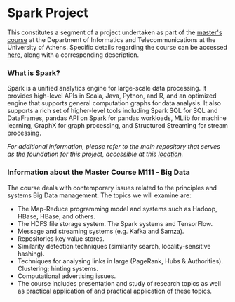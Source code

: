 Spark Project 
========================================================

This constitutes a segment of a project undertaken as part of the [master's course](https://www.di.uoa.gr/studies/graduate) at the Department of Informatics and Telecommunications at the University of Athens. 
Specific details regarding the course can be accessed [here](https://www.di.uoa.gr/sites/default/files/documents/grad/grad_cs_courses/%CE%9C111%20%CE%94%CE%B9%CE%B1%CF%87%CE%B5%CE%AF%CF%81%CE%B9%CF%83%CE%B7%20%CE%9C%CE%B5%CE%B3%CE%AC%CE%BB%CF%89%CE%BD%20%CE%94%CE%B5%CE%B4%CE%BF%CE%BC%CE%AD%CE%BD%CF%89%CE%BD.pdf), along with a corresponding description.

### What is Spark?

Spark is a unified analytics engine for large-scale data processing. It provides high-level APIs in Scala, Java, Python, and R, and an optimized engine that supports general computation graphs for data analysis. It also supports a rich set of higher-level tools including Spark SQL for SQL and DataFrames, pandas API on Spark for pandas workloads, MLlib for machine learning, GraphX for graph processing, and Structured Streaming for stream processing.

*For additional information, please refer to the main repository that serves as the foundation for this project, accessible at this [location](https://github.com/apache/spark).*

### Information about the Master Course Μ111 - Big Data

The course deals with contemporary issues related to the principles and systems Big Data management. 
The topics we will examine are: 
- The Map-Reduce programming model and systems such as Hadoop, HBase, HBase, and others.
- The HDFS file storage system. The Spark systems and TensorFlow.
- Message and streaming systems (e.g. Kafka and Samza).
- Repositories key value stores.
- Similarity detection techniques (similarity search, locality-sensitive hashing).
- Techniques for analysing links in large (PageRank, Hubs & Authorities). Clustering; hinting systems.
- Computational advertising issues.
- The course includes presentation and study of research topics as well as practical application of and practical application of these topics.

